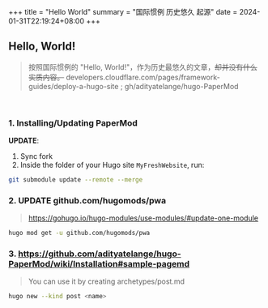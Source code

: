 +++
title = "Hello World"
summary = "国际惯例 历史悠久 起源"
date = 2024-01-31T22:19:24+08:00
+++

## Hello, World!  
> 按照国际惯例的 "Hello, World!"，作为历史最悠久的文章，~~却并没有什么实质内容。~~
> developers.cloudflare.com/pages/framework-guides/deploy-a-hugo-site ; gh/adityatelange/hugo-PaperMod

<br />

### 1. Installing/Updating PaperMod
**UPDATE**:  
1. Sync fork
2. Inside the folder of your Hugo site `MyFreshWebsite`, run:  
```bash
git submodule update --remote --merge
```  
### 2. UPDATE github.com/hugomods/pwa
> https://gohugo.io/hugo-modules/use-modules/#update-one-module  
```bash
hugo mod get -u github.com/hugomods/pwa
```  
### 3. https://github.com/adityatelange/hugo-PaperMod/wiki/Installation#sample-pagemd
> You can use it by creating archetypes/post.md
```bash
hugo new --kind post <name>
```
